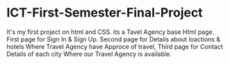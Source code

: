 # ICT-First-Semester-Final-Project
It's my first project on html and CSS.
its a Tavel Agency base Html page.
First page for Sign In & Sign Up.
Second page for Details about loactions & hotels Where Travel Agency have Approce of travel,
Third page for Contact Details of each city Where our Travel Agency is available.
